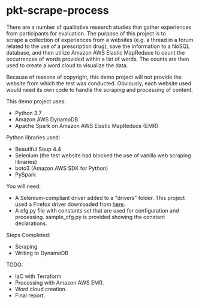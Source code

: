 # pkt-scrape-process
There are a number of qualitative research studies that gather experiences from participants for 
evaluation. The purpose of this project is to  
scrape a collection of experiences from a websites (e.g. a thread in a forum related to the use 
of a prescription drug), save the information 
to a NoSQL database, and then utilize Amazon AWS Elastic MapReduce to count the occurrences of 
words provided within a list of words. The counts are then used to create a word cloud to 
visualize the data.

Because of reasons of copyright, this demo project will not provide the website from which 
the test was conducted. Obviously, each website used would need its own code to handle the 
scraping and processing of content.
 
This demo project uses:
+ Python 3.7
+ Amazon AWS DynamoDB
+ Apache Spark on Amazon AWS Elastic MapReduce (EMR)

Python libraries used:
+ Beautiful Soup 4.4
+ Selenium (the test website had blocked the use of vanilla web scraping libraries)
+ boto3 (Amazon AWS SDK for Python)
+ PySpark

You will need:
+ A Selenium-compliant driver added to a "drivers" folder. This project used a Firefox 
driver downloaded from [here](https://github.com/mozilla/geckodriver/releases).
+ A cfg.py file with constants set that are used for configuration and processing. sample_cfg.py 
is provided showing the constant declarations. 

Steps Completed:
+ Scraping
+ Writing to DynamoDB

TODO:
+ IaC with Terraform.
+ Processing with Amazon AWS EMR.
+ Word cloud creation.
+ Final report.
